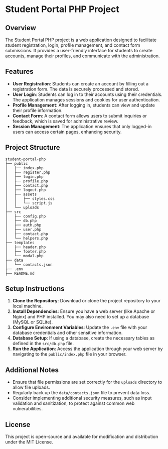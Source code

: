 # Student Portal PHP Project

## Overview
The Student Portal PHP project is a web application designed to facilitate student registration, login, profile management, and contact form submissions. It provides a user-friendly interface for students to create accounts, manage their profiles, and communicate with the administration.

## Features
- **User Registration**: Students can create an account by filling out a registration form. The data is securely processed and stored.
- **User Login**: Students can log in to their accounts using their credentials. The application manages sessions and cookies for user authentication.
- **Profile Management**: After logging in, students can view and update their profile information.
- **Contact Form**: A contact form allows users to submit inquiries or feedback, which is saved for administrative review.
- **Session Management**: The application ensures that only logged-in users can access certain pages, enhancing security.

## Project Structure
```
student-portal-php
├── public
│   ├── index.php
│   ├── register.php
│   ├── login.php
│   ├── profile.php
│   ├── contact.php
│   ├── logout.php
│   ├── assets
│   │   ├── styles.css
│   │   └── script.js
│   └── uploads
├── src
│   ├── config.php
│   ├── db.php
│   ├── auth.php
│   ├── user.php
│   ├── contact.php
│   └── helpers.php
├── templates
│   ├── header.php
│   ├── footer.php
│   └── modal.php
├── data
│   └── contacts.json
├── .env
├── README.md
```

## Setup Instructions
1. **Clone the Repository**: Download or clone the project repository to your local machine.
2. **Install Dependencies**: Ensure you have a web server (like Apache or Nginx) and PHP installed. You may also need to set up a database (MySQL or SQLite).
3. **Configure Environment Variables**: Update the `.env` file with your database credentials and other sensitive information.
4. **Database Setup**: If using a database, create the necessary tables as defined in the `src/db.php` file.
5. **Run the Application**: Access the application through your web server by navigating to the `public/index.php` file in your browser.

## Additional Notes
- Ensure that file permissions are set correctly for the `uploads` directory to allow file uploads.
- Regularly back up the `data/contacts.json` file to prevent data loss.
- Consider implementing additional security measures, such as input validation and sanitization, to protect against common web vulnerabilities.

## License
This project is open-source and available for modification and distribution under the MIT License.